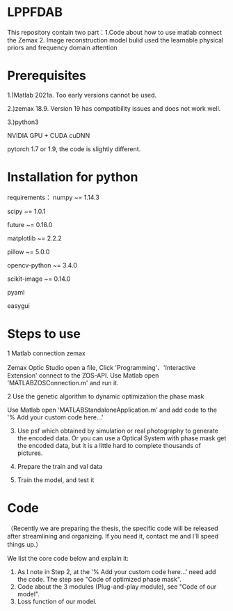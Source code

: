 # LPPFDAB
This repository contain two part：1.Code about how to use matlab connect the Zemax 2. Image reconstruction model bulid used the learnable physical priors and frequency domain attention 
# Prerequisites
1.)Matlab 2021a. Too early versions cannot be used. 

2.)zemax 18.9. Version 19 has compatibility issues and does not work well.

3.)python3

NVIDIA GPU + CUDA cuDNN

pytorch 1.7 or 1.9, the code is slightly different.

# Installation for python
requirements：
numpy ~= 1.14.3

scipy ~= 1.0.1

future ~= 0.16.0

matplotlib ~= 2.2.2

pillow ~= 5.0.0

opencv-python ~= 3.4.0

scikit-image ~= 0.14.0

pyaml

easygui

# Steps to use
1 Matlab connection zemax

Zemax Optic Studio open a file,  Click 'Programming'、'Interactive Extension' connect to the ZOS-API.
Use Matlab open 'MATLABZOSConnection.m' and run it. 

2 Use the genetic algorithm to dynamic optimization the phase mask

Use Matlab open 'MATLABStandaloneApplication.m' and add code to the '% Add your custom code here...'

3. Use psf which obtained by simulation or real photography to generate the encoded data. Or you can use a Optical System with phase mask get the  encoded data, but it is a little hard to complete thousands of pictures.

4. Prepare the train and val data

5. Train the model, and test it

# Code
（Recently we are preparing the thesis, the specific code will be released after streamlining and organizing. If you need it, contact me and I'll speed things up.）

We list the core code below and explain it:
1. As I note in Step 2, at the '% Add your custom code here...' need add the code. The step see "Code of optimized phase mask".
2. Code about the 3 modules (Plug-and-play module), see "Code of our model".
3. Loss function of our model.

   
